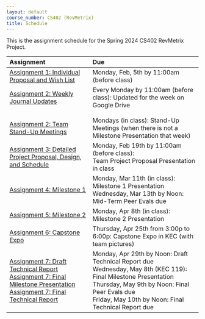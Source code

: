```yaml
---
layout: default
course_number: CS402 (RevMetrix)
title: Schedule
---
```


This is the assignment schedule for the Spring 2024 CS402 RevMetrix Project.

**Assignment** | **Due**
:--------------|:---------
[Assignment 1: Individual Proposal and Wish List](../../assign/assign01.html)| Monday, Feb, 5th by 11:00am (before class)
[Assignment 2: Weekly Journal Updates](../../assign/assign02.html)<br><br><br>[Assignment 2: Team Stand-Up Meetings](../../assign/assign02.html) | Every Monday by 11:00am (before class): Updated for the week on Google Drive<br><br> Mondays (in class): Stand-Up Meetings (when there is not a Milestone Presentation that week)
[Assignment 3: Detailed Project Proposal, Design, and Schedule](../../assign/assign03.html) | Monday, Feb 19th by 11:00am (before class): <br> Team Project Proposal Presentation in class
[Assignment 4: Milestone 1](../../assign/assign04.html) | Monday, Mar 11th (in class): Milestone 1 Presentation<br>Wednesday, Mar 13th by Noon: Mid-Term Peer Evals due
[Assignment 5: Milestone 2](../../assign/assign05.html) | Monday, Apr 8th (in class): Milestone 2 Presentation
[Assignment 6: Capstone Expo](../../assign/assign06.html) | Thursday, Apr 25th from 3:00p to 6:00p: Capstone Expo in KEC (with team pictures)
[Assignment 7: Draft Technical Report](../../assign/finalreport.html) <br> [Assignment 7: Final Milestone Presentation](../../assign/assign07.html)<br>[Assignment 7: Final Technical Report](../../assign/finalreport.html) | Monday, Apr 29th by Noon: Draft Technical Report due<br>Wednesday, May 8th (KEC 119): Final Milestone Presentation<br>Thursday, May 9th by Noon: Final Peer Evals due<br>Friday, May 10th by Noon: Final Technical Report due